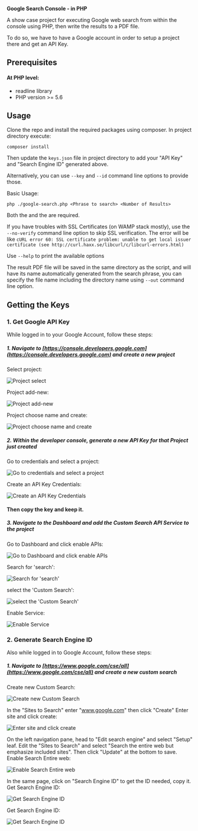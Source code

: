 **Google Search Console - in PHP**

A show case project for executing Google web search from within the console using PHP, then write the results to a PDF file.

To do so, we have to have a Google account in order to setup a project there and get an API Key.

## Prerequisites

#### At PHP level: 
* readline library
* PHP version >= 5.6

## Usage
Clone the repo and install the required packages using composer.
In project directory execute:
```
composer install
```

Then update the ```keys.json``` file in project directory to add your "API Key" and "Search Engine ID" generated above.

Alternatively, you can use ```--key``` and ```--id``` command line options to provide those.

Basic Usage:
```
php ./google-search.php <Phrase to search> <Number of Results>
```
Both the <Phrase> and the <Number of results> are required.

If you have troubles with SSL Certificates (on WAMP stack mostly), use the ```--no-verify``` command line option to skip SSL verification. 
The error will be like ```cURL error 60: SSL certificate problem: unable to get local issuer certificate (see http://curl.haxx.se/libcurl/c/libcurl-errors.html)```

Use ```--help``` to print the available options


The result PDF file will be saved in the same directory as the script, and will have its name automatically generated from the search phrase, you can specify the file name including the directory name using ```--out``` command line option.


## Getting the Keys

### 1. Get Google API Key 
  While logged in to your Google Account, follow these steps:
  ##### 1. Navigate to [https://console.developers.google.com](https://console.developers.google.com) and create a new project
  
  
  
  Select project:
  
  ![Project select](assets/images/guide01.jpg "Project select")  
  
  
  Project add-new:
  
  ![Project add-new](assets/images/guide02.jpg "Project add-new")
  
  Project choose name and create:
  
  ![Project choose name and create](assets/images/guide03.jpg "Project choose name and create")
  
  ##### 2. Within the developer console, generate a new API Key for that Project just created
  Go to credentials and select a project:

  ![Go to credentials and select a project](assets/images/guide04.jpg "Go to credentials and select a project")
  
  Create an API Key Credentials:

  ![Create an API Key Credentials](assets/images/guide05.jpg "Create an API Key Credentials")
  
  #### Then copy the key and keep it.
  
  
  
  ##### 3. Navigate to the Dashboard and add the Custom Search API Service to the project
  Go to Dashboard and click enable APIs:

  ![Go to Dashboard and click enable APIs](assets/images/guide06.jpg "Go to Dashboard and click enable APIs")
  
  Search for 'search':

  ![Search for 'search'](assets/images/guide07.jpg "Search for 'search'")
  
  select the 'Custom Search':

  ![select the 'Custom Search'](assets/images/guide07.jpg "select the 'Custom Search'")
  
  Enable Service:

  ![Enable Service](assets/images/guide08.jpg "Enable Service")
  
    

  ### 2. Generate Search Engine ID
  Also while logged in to Google Account, follow these steps:
  ##### 1. Navigate to [https://www.google.com/cse/all](https://www.google.com/cse/all) and create a new custom search
  Create new Custom Search:

  ![Create new Custom Search](assets/images/guide21.jpg "Create new Custom Search")
  
  In the "Sites to Search" enter "www.google.com" then click "Create"
  Enter site and click create:

  ![Enter site and click create](assets/images/guide22.jpg "Enter site and click create")
  
  On the left navigation pane, head to "Edit search engine" and select "Setup" leaf.
  Edit the "Sites to Search" and select "Search the entire web but emphasize included sites".
  Then click "Update" at the bottom to save.
  Enable Search Entire web:

  ![Enable Search Entire web](assets/images/guide23.jpg "Enable Search Entire web")
 
  In the same page, click on "Search Engine ID" to get the ID needed, copy it.
  Get Search Engine ID:

  ![Get Search Engine ID](assets/images/guide24.jpg "Get Search Engine ID")
 
  Get Search Engine ID:

  ![Get Search Engine ID](assets/images/guide25.jpg "Get Search Engine ID")
 

  
